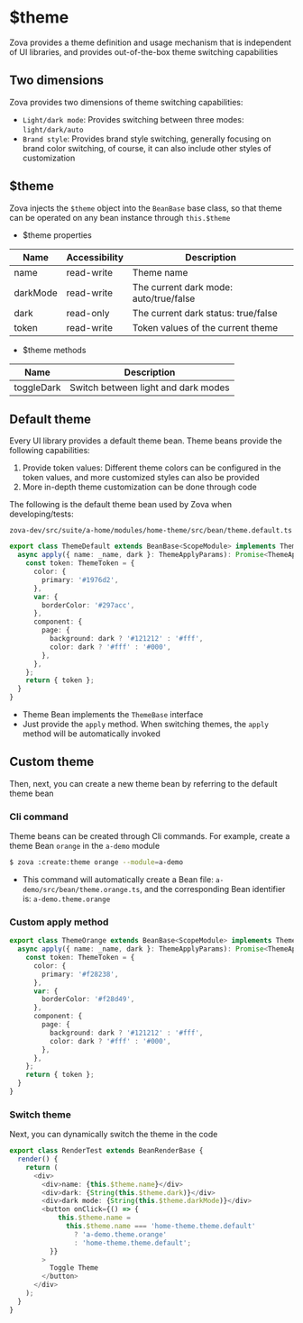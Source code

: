 # $theme

Zova provides a theme definition and usage mechanism that is independent of UI libraries, and provides out-of-the-box theme switching capabilities

## Two dimensions

Zova provides two dimensions of theme switching capabilities:

- `Light/dark mode`: Provides switching between three modes: `light/dark/auto`
- `Brand style`: Provides brand style switching, generally focusing on brand color switching, of course, it can also include other styles of customization

## $theme

Zova injects the `$theme` object into the `BeanBase` base class, so that theme can be operated on any bean instance through `this.$theme`

- $theme properties

| Name     | Accessibility | Description                            |
| -------- | ------------- | -------------------------------------- |
| name     | read-write    | Theme name                             |
| darkMode | read-write    | The current dark mode: auto/true/false |
| dark     | read-only     | The current dark status: true/false    |
| token    | read-write    | Token values of the current theme      |

- $theme methods

| Name       | Description                         |
| ---------- | ----------------------------------- |
| toggleDark | Switch between light and dark modes |

## Default theme

Every UI library provides a default theme bean. Theme beans provide the following capabilities:

1. Provide token values: Different theme colors can be configured in the token values, and more customized styles can also be provided
2. More in-depth theme customization can be done through code

The following is the default theme bean used by Zova when developing/tests:

`zova-dev/src/suite/a-home/modules/home-theme/src/bean/theme.default.ts`

```typescript
export class ThemeDefault extends BeanBase<ScopeModule> implements ThemeBase {
  async apply({ name: _name, dark }: ThemeApplyParams): Promise<ThemeApplyResult> {
    const token: ThemeToken = {
      color: {
        primary: '#1976d2',
      },
      var: {
        borderColor: '#297acc',
      },
      component: {
        page: {
          background: dark ? '#121212' : '#fff',
          color: dark ? '#fff' : '#000',
        },
      },
    };
    return { token };
  }
}
```

- Theme Bean implements the `ThemeBase` interface
- Just provide the `apply` method. When switching themes, the `apply` method will be automatically invoked

## Custom theme

Then, next, you can create a new theme bean by referring to the default theme bean

### Cli command

Theme beans can be created through Cli commands. For example, create a theme Bean `orange` in the `a-demo` module

```bash
$ zova :create:theme orange --module=a-demo
```

- This command will automatically create a Bean file: `a-demo/src/bean/theme.orange.ts`, and the corresponding Bean identifier is: `a-demo.theme.orange`

### Custom apply method

```typescript
export class ThemeOrange extends BeanBase<ScopeModule> implements ThemeBase {
  async apply({ name: _name, dark }: ThemeApplyParams): Promise<ThemeApplyResult> {
    const token: ThemeToken = {
      color: {
        primary: '#f28238',
      },
      var: {
        borderColor: '#f28d49',
      },
      component: {
        page: {
          background: dark ? '#121212' : '#fff',
          color: dark ? '#fff' : '#000',
        },
      },
    };
    return { token };
  }
}
```

### Switch theme

Next, you can dynamically switch the theme in the code

```typescript
export class RenderTest extends BeanRenderBase {
  render() {
    return (
      <div>
        <div>name: {this.$theme.name}</div>
        <div>dark: {String(this.$theme.dark)}</div>
        <div>dark mode: {String(this.$theme.darkMode)}</div>
        <button onClick={() => {
            this.$theme.name =
              this.$theme.name === 'home-theme.theme.default'
                ? 'a-demo.theme.orange'
                : 'home-theme.theme.default';
          }}
        >
          Toggle Theme
        </button>
      </div>
    );
  }
}
```
